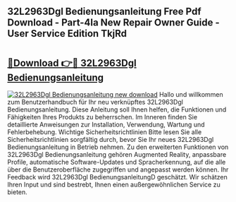 ## 32L2963Dgl Bedienungsanleitung Free Pdf Download - Part-4Ia New Repair Owner Guide - User Service Edition TkjRd

# <h2><a href="http://df2kst.blite.top/?on=32L2963Dgl+Bedienungsanleitung">🔗Download 👉🔴 32L2963Dgl Bedienungsanleitung</a></h2>

[![32L2963Dgl Bedienungsanleitung new download](https://i.imgur.com/lujVjoI.png)](http://df2kst.blite.top/?on=32L2963Dgl+Bedienungsanleitung)
Hallo und willkommen zum Benutzerhandbuch für Ihr neu verknüpftes 32L2963Dgl Bedienungsanleitung. Diese Anleitung soll Ihnen helfen, die Funktionen und Fähigkeiten Ihres Produkts zu beherrschen. Im Inneren finden Sie detaillierte Anweisungen zur Installation, Verwendung, Wartung und Fehlerbehebung. Wichtige Sicherheitsrichtlinien Bitte lesen Sie alle Sicherheitsrichtlinien sorgfältig durch, bevor Sie Ihr neues 32L2963Dgl Bedienungsanleitung in Betrieb nehmen. Zu den erweiterten Funktionen von 32L2963Dgl Bedienungsanleitung gehören Augmented Reality, anpassbare Profile, automatische Software-Updates und Spracherkennung, auf die alle über die Benutzeroberfläche zugegriffen und angepasst werden können. Ihr Feedback wird 32L2963Dgl BedienungsanleitungD geschätzt. Wir schätzen Ihren Input und sind bestrebt, Ihnen einen außergewöhnlichen Service zu bieten.
